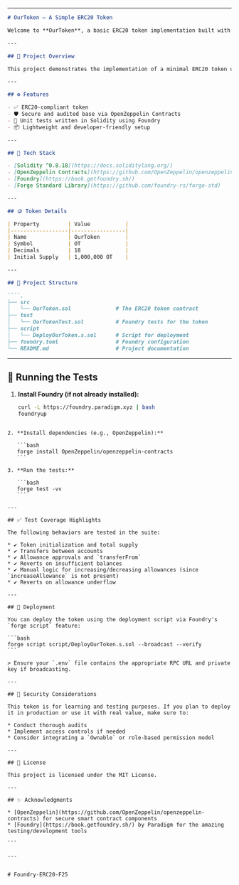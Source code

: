 

---

```markdown
# OurToken – A Simple ERC20 Token

Welcome to **OurToken**, a basic ERC20 token implementation built with Solidity using OpenZeppelin Contracts and tested with the [Foundry](https://book.getfoundry.sh/) testing framework.

---

## 📄 Project Overview

This project demonstrates the implementation of a minimal ERC20 token using the OpenZeppelin library and includes a comprehensive suite of tests written in Solidity using Forge (part of the Foundry toolchain). It is suitable as a learning resource or a foundation for more advanced token development.

---

## ⚙️ Features

- ✅ ERC20-compliant token
- 🛡️ Secure and audited base via OpenZeppelin Contracts
- 🧪 Unit tests written in Solidity using Foundry
- 📦 Lightweight and developer-friendly setup

---

## 🧱 Tech Stack

- [Solidity ^0.8.18](https://docs.soliditylang.org/)
- [OpenZeppelin Contracts](https://github.com/OpenZeppelin/openzeppelin-contracts)
- [Foundry](https://book.getfoundry.sh/)
- [Forge Standard Library](https://github.com/foundry-rs/forge-std)

---

## 🪙 Token Details

| Property         | Value           |
|------------------|-----------------|
| Name             | OurToken        |
| Symbol           | OT              |
| Decimals         | 18              |
| Initial Supply   | 1,000,000 OT    |

---

## 📁 Project Structure

````.
├── src
│   └── OurToken.sol              # The ERC20 token contract
├── test
│   └── OurTokenTest.sol          # Foundry tests for the token
├── script
│   └── DeployOurToken.s.sol      # Script for deployment
├── foundry.toml                  # Foundry configuration
└── README.md                     # Project documentation
````

---

## 🧪 Running the Tests

1. **Install Foundry (if not already installed):**

   ```bash
   curl -L https://foundry.paradigm.xyz | bash
   foundryup
````

2. **Install dependencies (e.g., OpenZeppelin):**

   ```bash
   forge install OpenZeppelin/openzeppelin-contracts
   ```

3. **Run the tests:**

   ```bash
   forge test -vv
   ```

---

## ✅ Test Coverage Highlights

The following behaviors are tested in the suite:

* ✔️ Token initialization and total supply
* ✔️ Transfers between accounts
* ✔️ Allowance approvals and `transferFrom`
* ✔️ Reverts on insufficient balances
* ✔️ Manual logic for increasing/decreasing allowances (since `increaseAllowance` is not present)
* ✔️ Reverts on allowance underflow

---

## 🚀 Deployment

You can deploy the token using the deployment script via Foundry's `forge script` feature:

```bash
forge script script/DeployOurToken.s.sol --broadcast --verify
```

> Ensure your `.env` file contains the appropriate RPC URL and private key if broadcasting.

---

## 🔐 Security Considerations

This token is for learning and testing purposes. If you plan to deploy it in production or use it with real value, make sure to:

* Conduct thorough audits
* Implement access controls if needed
* Consider integrating a `Ownable` or role-based permission model

---

## 📜 License

This project is licensed under the MIT License.

---

## ✨ Acknowledgments

* [OpenZeppelin](https://github.com/OpenZeppelin/openzeppelin-contracts) for secure smart contract components
* [Foundry](https://book.getfoundry.sh/) by Paradigm for the amazing testing/development tools

```

---


# Foundry-ERC20-F25
